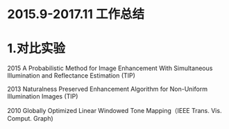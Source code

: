 # 2015.9-2017.11 工作总结
# 1.对比实验
  2015 A Probabilistic Method for Image Enhancement With Simultaneous Illumination and Reflectance Estimation (TIP)
  
  2013 Naturalness Preserved Enhancement Algorithm for Non-Uniform Illumination Images (TIP)
  
  2010 Globally Optimized Linear Windowed Tone Mapping（IEEE Trans. Vis. Comput. Graph)
